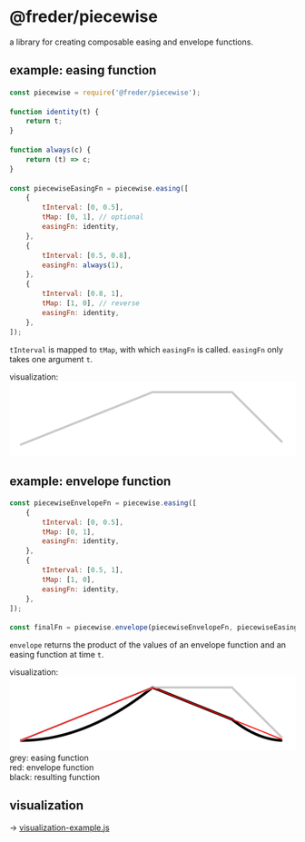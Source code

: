 # @freder/piecewise

a library for creating composable easing and envelope functions.


## example: easing function

```javascript
const piecewise = require('@freder/piecewise');

function identity(t) {
	return t;
}

function always(c) {
	return (t) => c;
}

const piecewiseEasingFn = piecewise.easing([
	{
		tInterval: [0, 0.5],
		tMap: [0, 1], // optional
		easingFn: identity,
	},
	{
		tInterval: [0.5, 0.8],
		easingFn: always(1),
	},
	{
		tInterval: [0.8, 1],
		tMap: [1, 0], // reverse
		easingFn: identity,
	},
]);
```

`tInterval` is mapped to `tMap`, with which `easingFn` is called. `easingFn` only takes one argument `t`.

visualization:<br>
![](./images/easing.png)


## example: envelope function

```javascript
const piecewiseEnvelopeFn = piecewise.easing([
	{
		tInterval: [0, 0.5],
		tMap: [0, 1],
		easingFn: identity,
	},
	{
		tInterval: [0.5, 1],
		tMap: [1, 0],
		easingFn: identity,
	},
]);

const finalFn = piecewise.envelope(piecewiseEnvelopeFn, piecewiseEasingFn);
```

`envelope` returns the product of the values of an envelope function and an easing function at time `t`.

visualization:<br>
![](./images/combined.png)<br>
grey: easing function<br>
red: envelope function<br>
black: resulting function


## visualization

→ [visualization-example.js](./visualization-example.js)
